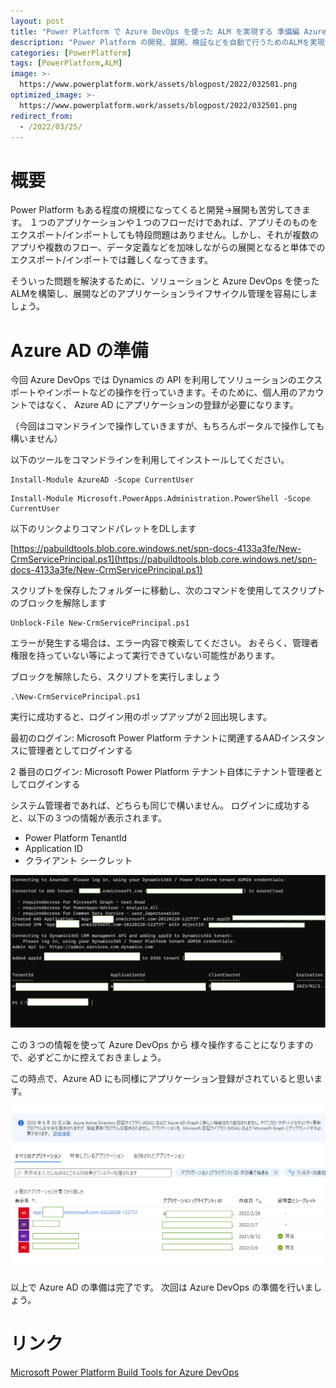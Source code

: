 ```yaml
---
layout: post
title: "Power Platform で Azure DevOps を使った ALM を実現する 準備編 Azure AD"
description: "Power Platform の開発、展開、検証などを自動で行うためのALMを実現するための方法をご紹介します"
categories: [PowerPlatform]
tags: [PowerPlatform,ALM]
image: >-
  https://www.powerplatform.work/assets/blogpost/2022/032501.png
optimized_image: >-
  https://www.powerplatform.work/assets/blogpost/2022/032501.png
redirect_from:
  - /2022/03/25/
---
```


#  概要

Power Platform もある程度の規模になってくると開発→展開も苦労してきます。
１つのアプリケーションや１つのフローだけであれば、アプリそのものをエクスポート/インポートしても特段問題はありません。しかし、それが複数のアプリや複数のフロー、データ定義などを加味しながらの展開となると単体でのエクスポート/インポートでは難しくなってきます。

そういった問題を解決するために、ソリューションと Azure DevOps を使ったALMを構築し、展開などのアプリケーションライフサイクル管理を容易にしましょう。


# Azure AD の準備

今回 Azure DevOps では Dynamics の API を利用してソリューションのエクスポートやインポートなどの操作を行っていきます。そのために、個人用のアカウントではなく、 Azure AD にアプリケーションの登録が必要になります。

（今回はコマンドラインで操作していきますが、もちろんポータルで操作しても構いません）

以下のツールをコマンドラインを利用してインストールしてください。

```
Install-Module AzureAD -Scope CurrentUser
```

```
Install-Module Microsoft.PowerApps.Administration.PowerShell -Scope CurrentUser
```


以下のリンクよりコマンドパレットをDLします

[https://pabuildtools.blob.core.windows.net/spn-docs-4133a3fe/New-CrmServicePrincipal.ps1](https://pabuildtools.blob.core.windows.net/spn-docs-4133a3fe/New-CrmServicePrincipal.ps1)

スクリプトを保存したフォルダーに移動し、次のコマンドを使用してスクリプトのブロックを解除します

```
Unblock-File New-CrmServicePrincipal.ps1
```

エラーが発生する場合は、エラー内容で検索してください。
おそらく、管理者権限を持っていない等によって実行できていない可能性があります。


ブロックを解除したら、スクリプトを実行しましょう

```
.\New-CrmServicePrincipal.ps1
```

実行に成功すると、ログイン用のポップアップが２回出現します。

最初のログイン: Microsoft Power Platform テナントに関連するAADインスタンスに管理者としてログインする

2 番目のログイン: Microsoft Power Platform テナント自体にテナント管理者としてログインする

システム管理者であれば、どちらも同じで構いません。
ログインに成功すると、以下の３つの情報が表示されます。

- Power Platform TenantId
- Application ID
- クライアント シークレット 

<img src="/assets/blogpost/2022/032501.png"/><br/>


この３つの情報を使って Azure DevOps から 様々操作することになりますので、必ずどこかに控えておきましょう。

この時点で、Azure AD にも同様にアプリケーション登録がされていると思います。

<img src="/assets/blogpost/2022/032502.png"/><br/>


以上で Azure AD の準備は完了です。
次回は Azure DevOps の準備を行いましょう。



# リンク


[Microsoft Power Platform Build Tools for Azure DevOps](https://docs.microsoft.com/ja-jp/power-platform/alm/devops-build-tools)
